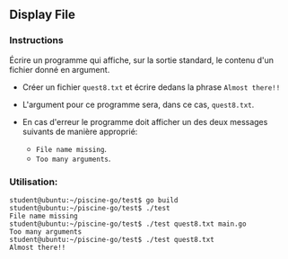 ## Display File

### Instructions

Écrire un programme qui affiche, sur la sortie standard, le contenu d'un fichier donné en argument.

-   Créer un fichier `quest8.txt` et écrire dedans la phrase `Almost there!!`

-   L'argument pour ce programme sera, dans ce cas, `quest8.txt`.

-   En cas d'erreur le programme doit afficher un des deux messages suivants de manière approprié:
    -   `File name missing`.
    -   `Too many arguments`.

### Utilisation:

```console
student@ubuntu:~/piscine-go/test$ go build
student@ubuntu:~/piscine-go/test$ ./test
File name missing
student@ubuntu:~/piscine-go/test$ ./test quest8.txt main.go
Too many arguments
student@ubuntu:~/piscine-go/test$ ./test quest8.txt
Almost there!!
```
